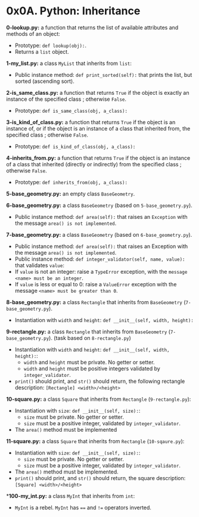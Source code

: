 # 0x0A. Python: Inheritance

**0-lookup.py:** a function that returns the list of available attributes and methods of an object:

- Prototype: `def lookup(obj):`.
- Returns a `list` object.

**1-my_list.py:** a class `MyList` that inherits from `list`:

- Public instance method: `def print_sorted(self):` that prints the list, but sorted (ascending sort).

**2-is_same_class.py:** a function that returns `True` if the object is exactly an instance of the specified class ; otherwise `False`.

- Prototype: `def is_same_class(obj, a_class):`

**3-is_kind_of_class.py:** a function that returns `True` if the object is an instance of, or if the object is an instance of a class that inherited from, the specified class ; otherwise `False`.

- Prototype: `def is_kind_of_class(obj, a_class):`

**4-inherits_from.py:** a function that returns `True` if the object is an instance of a class that inherited (directly or indirectly) from the specified class ; otherwise `False`.

- Prototype: `def inherits_from(obj, a_class):`

**5-base_geometry.py:** an empty class `BaseGeometry`.

**6-base_geometry.py:** a class `BaseGeometry` (based on `5-base_geometry.py`).

- Public instance method: `def area(self):` that raises an `Exception` with the message `area() is not implemented`.

**7-base_geometry.py:** a class `BaseGeometry` (based on `6-base_geometry.py`).

- Public instance method: `def area(self):` that raises an Exception with the message `area() is not implemented`.
- Public instance method: `def integer_validator(self, name, value):` that validates `value`:
- If `value` is not an integer: raise a `TypeError` exception, with the `message <name> must be an integer`.
- If `value` is less or equal to 0: raise a `ValueError` exception with the message `<name> must be greater than 0`.

**8-base_geometry.py:** a class `Rectangle` that inherits from `BaseGeometry` (`7-base_geometry.py`).

- Instantiation with `width` and `height`: `def __init__(self, width, height):`

**9-rectangle.py:** a class `Rectangle` that inherits from `BaseGeometry` (`7-base_geometry.py`). (task based on `8-rectangle.py`)

- Instantiation with `width` and `height`: `def __init__(self, width, height):`:
  - `width` and `height` must be private. No getter or setter.
  - `width` and `height` must be positive integers validated by `integer_validator`.
- `print()` should print, and `str()` should return, the following rectangle description: `[Rectangle] <width>/<height>`

**10-square.py:** a class `Square` that inherits from `Rectangle` (`9-rectangle.py`):

- Instantiation with `size`: `def __init__(self, size):`:
  - `size` must be private. No getter or setter.
  - `size` must be a positive integer, validated by `integer_validator`.
- The `area()` method must be implemented

**11-square.py:** a class `Square` that inherits from `Rectangle` (`10-sqaure.py`):

- Instantiation with `size`: `def __init__(self, size):`:
  - `size` must be private. No getter or setter.
  - `size` must be a positive integer, validated by `integer_validator`.
- The `area()` method must be implemented.
- `print()` should print, and `str()` should return, the square description: `[Square] <width>/<height>`

***100-my_int.py:** a class `MyInt` that inherits from `int`:

- `MyInt` is a rebel. `MyInt` has `==` and `!=` operators inverted.
